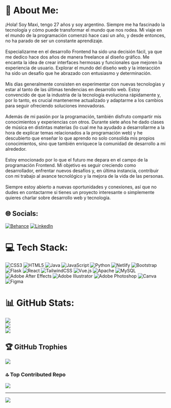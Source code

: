 # 💫 About Me:
¡Hola! Soy Maxi, tengo 27 años y soy argentino. Siempre me ha fascinado la tecnología y cómo puede transformar el mundo que nos rodea. Mi viaje en el mundo de la programación comenzó hace casi un año, y desde entonces, no ha parado de ser un constante aprendizaje.<br><br>Especializarme en el desarrollo Frontend ha sido una decisión fácil, ya que me dedico hace dos años de manera freelance al diseño gráfico. Me encanta la idea de crear interfaces hermosas y funcionales que mejoren la experiencia de usuario. Explorar el mundo del diseño web y la interacción ha sido un desafío que he abrazado con entusiasmo y determinación.<br><br>Mis días generalmente consisten en experimentar con nuevas tecnologías y estar al tanto de las últimas tendencias en desarrollo web. Estoy convencido de que la industria de la tecnología evoluciona rápidamente y, por lo tanto, es crucial mantenerme actualizado y adaptarme a los cambios para seguir ofreciendo soluciones innovadoras.<br><br>Además de mi pasión por la programación, también disfruto compartir mis conocimientos y experiencias con otros. Durante siete años he dado clases de música en distintas materias (lo cual me ha ayudado a desarrollarme a la hora de explicar temas relacionados a la programación web) y he descubierto que enseñar lo que aprendo no solo consolida mis propios conocimientos, sino que también enriquece la comunidad de desarrollo a mi alrededor.<br><br>Estoy emocionado por lo que el futuro me depara en el campo de la programación Frontend. Mi objetivo es seguir creciendo como desarrollador, enfrentar nuevos desafíos y, en última instancia, contribuir con mi trabajo al avance tecnológico y la mejora de la vida de las personas.<br><br>Siempre estoy abierto a nuevas oportunidades y conexiones, así que no dudes en contactarme si tienes un proyecto interesante o simplemente quieres charlar sobre desarrollo web y tecnología.


## 🌐 Socials:
[![Behance](https://img.shields.io/badge/Behance-1769ff?logo=behance&logoColor=white)](https://behance.net/maximilianojatib) [![LinkedIn](https://img.shields.io/badge/LinkedIn-%230077B5.svg?logo=linkedin&logoColor=white)](https://linkedin.com/in/maxijatib) 

# 💻 Tech Stack:
![CSS3](https://img.shields.io/badge/css3-%231572B6.svg?style=for-the-badge&logo=css3&logoColor=white) ![HTML5](https://img.shields.io/badge/html5-%23E34F26.svg?style=for-the-badge&logo=html5&logoColor=white) ![Java](https://img.shields.io/badge/java-%23ED8B00.svg?style=for-the-badge&logo=java&logoColor=white) ![JavaScript](https://img.shields.io/badge/javascript-%23323330.svg?style=for-the-badge&logo=javascript&logoColor=%23F7DF1E) ![Python](https://img.shields.io/badge/python-3670A0?style=for-the-badge&logo=python&logoColor=ffdd54) ![Netlify](https://img.shields.io/badge/netlify-%23000000.svg?style=for-the-badge&logo=netlify&logoColor=#00C7B7) ![Bootstrap](https://img.shields.io/badge/bootstrap-%23563D7C.svg?style=for-the-badge&logo=bootstrap&logoColor=white) ![Flask](https://img.shields.io/badge/flask-%23000.svg?style=for-the-badge&logo=flask&logoColor=white) ![React](https://img.shields.io/badge/react-%2320232a.svg?style=for-the-badge&logo=react&logoColor=%2361DAFB) ![TailwindCSS](https://img.shields.io/badge/tailwindcss-%2338B2AC.svg?style=for-the-badge&logo=tailwind-css&logoColor=white) ![Vue.js](https://img.shields.io/badge/vuejs-%2335495e.svg?style=for-the-badge&logo=vuedotjs&logoColor=%234FC08D) ![Apache](https://img.shields.io/badge/apache-%23D42029.svg?style=for-the-badge&logo=apache&logoColor=white) ![MySQL](https://img.shields.io/badge/mysql-%2300f.svg?style=for-the-badge&logo=mysql&logoColor=white) ![Adobe After Effects](https://img.shields.io/badge/Adobe%20After%20Effects-9999FF.svg?style=for-the-badge&logo=Adobe%20After%20Effects&logoColor=white) ![Adobe Illustrator](https://img.shields.io/badge/adobeillustrator-%23FF9A00.svg?style=for-the-badge&logo=adobeillustrator&logoColor=white) ![Adobe Photoshop](https://img.shields.io/badge/adobephotoshop-%2331A8FF.svg?style=for-the-badge&logo=adobephotoshop&logoColor=white) ![Canva](https://img.shields.io/badge/Canva-%2300C4CC.svg?style=for-the-badge&logo=Canva&logoColor=white) 	![Figma](https://img.shields.io/badge/figma-%23F24E1E.svg?style=for-the-badge&logo=figma&logoColor=white)
# 📊 GitHub Stats:
![](https://github-readme-stats.vercel.app/api?username=maxijatib&theme=tokyonight&hide_border=false&include_all_commits=false&count_private=false)<br/>
![](https://github-readme-streak-stats.herokuapp.com/?user=maxijatib&theme=tokyonight&hide_border=false)<br/>
![](https://github-readme-stats.vercel.app/api/top-langs/?username=maxijatib&theme=tokyonight&hide_border=false&include_all_commits=false&count_private=false&layout=compact)

## 🏆 GitHub Trophies
![](https://github-profile-trophy.vercel.app/?username=maxijatib&theme=discord&no-frame=false&no-bg=true&margin-w=4)

### 🔝 Top Contributed Repo
![](https://github-contributor-stats.vercel.app/api?username=maxijatib&limit=5&theme=dracula&combine_all_yearly_contributions=true)

---
[![](https://visitcount.itsvg.in/api?id=maxijatib&icon=0&color=0)](https://visitcount.itsvg.in)

<!-- Proudly created with GPRM ( https://gprm.itsvg.in ) -->
